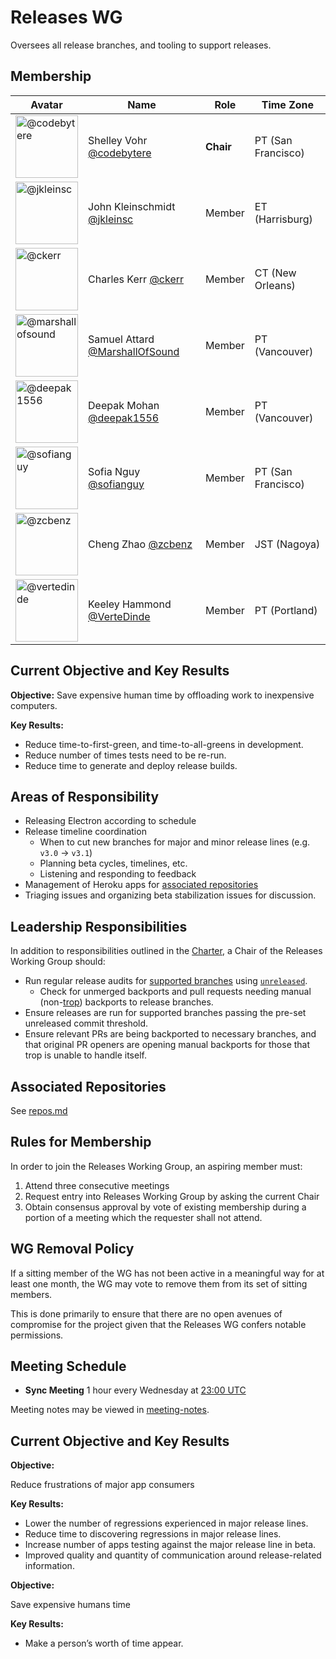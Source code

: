 # Releases WG

Oversees all release branches, and tooling to support releases.

## Membership

| Avatar | Name | Role | Time Zone |
| -------------------------------------------|----------------------|----------------------------| -------- |
| <img src="https://github.com/codebytere.png" width=100 alt="@codebytere">  | Shelley Vohr [@codebytere](https://github.com/codebytere) | **Chair** | PT (San Francisco) |
| <img src="https://github.com/jkleinsc.png" width=100 alt="@jkleinsc">  | John Kleinschmidt [@jkleinsc](https://github.com/jkleinsc) | Member | ET (Harrisburg) |
| <img src="https://github.com/ckerr.png" width=100 alt="@ckerr">  | Charles Kerr [@ckerr](https://github.com/ckerr) | Member | CT (New Orleans) |
| <img src="https://github.com/marshallofsound.png" width=100 alt="@marshallofsound">  | Samuel Attard [@MarshallOfSound](https://github.com/marshallofsound) | Member | PT (Vancouver) |
| <img src="https://github.com/deepak1556.png" width=100 alt="@deepak1556">  | Deepak Mohan [@deepak1556](https://github.com/deepak1556) | Member | PT (Vancouver) |
| <img src="https://github.com/sofianguy.png" width=100 alt="@sofianguy">  | Sofia Nguy [@sofianguy](https://github.com/sofianguy) | Member | PT (San Francisco) |
| <img src="https://github.com/zcbenz.png" width=100 alt="@zcbenz">  | Cheng Zhao [@zcbenz](https://github.com/zcbenz) | Member | JST (Nagoya) |
| <img src="https://github.com/vertedinde.png" width=100 alt="@vertedinde">  | Keeley Hammond [@VerteDinde](https://github.com/vertedinde) | Member | PT (Portland) |

## Current Objective and Key Results

**Objective:** Save expensive human time by offloading work to inexpensive computers.

**Key Results:**
* Reduce time-to-first-green, and time-to-all-greens in development.
* Reduce number of times tests need to be re-run.
* Reduce time to generate and deploy release builds.

## Areas of Responsibility

* Releasing Electron according to schedule
* Release timeline coordination
  * When to cut new branches for major and minor release lines (e.g. `v3.0` -> `v3.1`)
  * Planning beta cycles, timelines, etc.
  * Listening and responding to feedback
* Management of Heroku apps for [associated repositories](#associated-repositories)
* Triaging issues and organizing beta stabilization issues for discussion.

## Leadership Responsibilities

In addition to responsibilities outlined in the [Charter](../charter/README.md), a Chair of the Releases Working Group should:

* Run regular release audits for [supported branches](https://electronjs.org/docs/tutorial/support#supported-versions) using [`unreleased`](https://github.com/electron/unreleased).
  * Check for unmerged backports and pull requests needing manual (non-[trop](https://github.com/electron/trop)) backports to release branches.
* Ensure releases are run for supported branches passing the pre-set unreleased commit threshold.
* Ensure relevant PRs are being backported to necessary branches, and that original PR openers are opening manual backports for those that trop is unable to handle itself.

## Associated Repositories

See [repos.md](repos.md)

## Rules for Membership

In order to join the Releases Working Group, an aspiring member must:

1. Attend three consecutive meetings
2. Request entry into Releases Working Group by asking the current Chair
3. Obtain consensus approval by vote of existing membership during a portion of a meeting which the requester shall not attend.

## WG Removal Policy

If a sitting member of the WG has not been active in a meaningful way for at least one month, the WG may vote to remove them from its set of sitting members.

This is done primarily to ensure that there are no open avenues of compromise for the project given that the Releases WG confers notable permissions.

## Meeting Schedule

* **Sync Meeting** 1 hour every Wednesday at [23:00 UTC](https://duckduckgo.com/?q=23%3A00+UTC&ia=answer)

Meeting notes may be viewed in [meeting-notes](meeting-notes).

## Current Objective and Key Results

**Objective:**

Reduce frustrations of major app consumers

**Key Results:**

* Lower the number of regressions experienced in major release lines.	
* Reduce time to discovering regressions in major release lines.
* Increase number of apps testing against the major release line in beta.
* Improved quality and quantity of communication around release-related information.

**Objective:**

Save expensive humans time

**Key Results:**

* Make a person’s worth of time appear.
